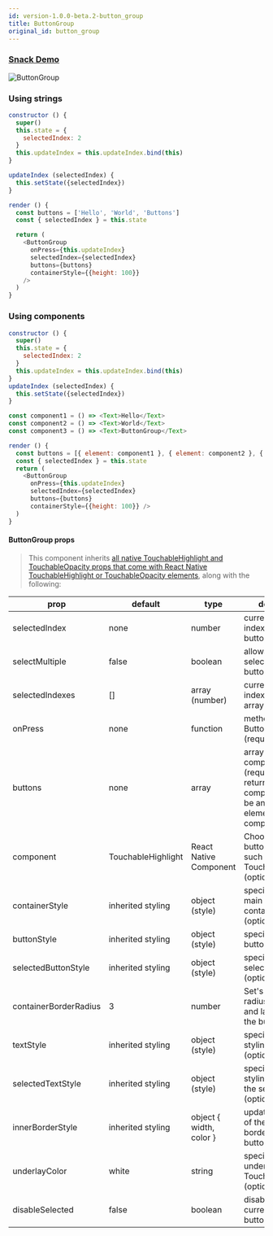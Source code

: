 ```yaml
---
id: version-1.0.0-beta.2-button_group
title: ButtonGroup
original_id: button_group
---
```


### [Snack Demo](https://snack.expo.io/BJZpMm3ob)

![ButtonGroup](http://i.imgur.com/uBJbULr.png)

### Using strings

```js
constructor () {
  super()
  this.state = {
    selectedIndex: 2
  }
  this.updateIndex = this.updateIndex.bind(this)
}

updateIndex (selectedIndex) {
  this.setState({selectedIndex})
}

render () {
  const buttons = ['Hello', 'World', 'Buttons']
  const { selectedIndex } = this.state

  return (
    <ButtonGroup
      onPress={this.updateIndex}
      selectedIndex={selectedIndex}
      buttons={buttons}
      containerStyle={{height: 100}}
    />
  )
}

```

### Using components

```js
constructor () {
  super()
  this.state = {
    selectedIndex: 2
  }
  this.updateIndex = this.updateIndex.bind(this)
}
updateIndex (selectedIndex) {
  this.setState({selectedIndex})
}

const component1 = () => <Text>Hello</Text>
const component2 = () => <Text>World</Text>
const component3 = () => <Text>ButtonGroup</Text>

render () {
  const buttons = [{ element: component1 }, { element: component2 }, { element: component3 }]
  const { selectedIndex } = this.state
  return (
    <ButtonGroup
      onPress={this.updateIndex}
      selectedIndex={selectedIndex}
      buttons={buttons}
      containerStyle={{height: 100}} />
  )
}

```

#### ButtonGroup props

> This component inherits [all native TouchableHighlight and TouchableOpacity props that come with React Native TouchableHighlight or TouchableOpacity elements](https://facebook.github.io/react-native/docs/touchablehighlight.html), along with the following:

| prop | default | type | description |
| ---- | ---- | ----| ---- |
| selectedIndex | none | number | current selected index of array of buttons (required) |
| selectMultiple | false | boolean | allows the user to select multiple buttons |
| selectedIndexes | [] | array (number) | current selected indexes from the array of buttons |
| onPress | none | function | method to update Button Group Index (required) |
| buttons | none | array | array of buttons for component (required), if returning a component, must be an object with { element: componentName } |
| component | TouchableHighlight | React Native Component | Choose other button component such as TouchableOpacity (optional) |
| containerStyle | inherited styling | object (style) | specify styling for main button container (optional) |
| buttonStyle | inherited styling | object (style) | specify styling for button (optional) |
| selectedButtonStyle | inherited styling | object (style) | specify styling for selected button (optional) |
| containerBorderRadius | 3 | number | Set's the border radius for the first and last button in the button group |
| textStyle | inherited styling | object (style) | specify specific styling for text (optional) |
| selectedTextStyle | inherited styling | object (style) | specify specific styling for text in the selected state (optional)|
| innerBorderStyle | inherited styling | object { width, color } | update the styling of the interior border of the list of buttons (optional) |
| underlayColor | white | string | specify underlayColor for TouchableHighlight (optional) |
| disableSelected | false | boolean | disables the currently selected button if true |
